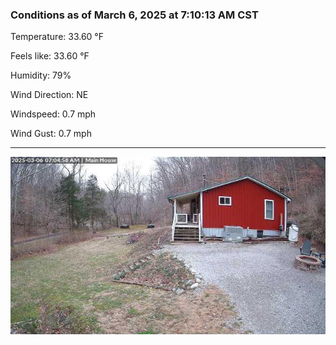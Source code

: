 ### Conditions as of March 6, 2025 at 7:10:13 AM CST 

Temperature: 33.60 &deg;F

Feels like: 33.60 &deg;F

Humidity: 79%

Wind Direction: NE

Windspeed: 0.7 mph

Wind Gust: 0.7 mph

---

<img src="./images/latest.jpeg"/>

